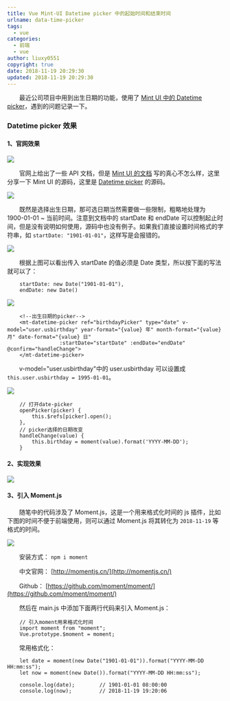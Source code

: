 ```yaml
---
title: Vue Mint-UI Datetime picker 中的起始时间和结束时间
urlname: data-time-picker
tags:
  - vue
categories:
  - 前端
  - vue
author: liuxy0551
copyright: true
date: 2018-11-19 20:29:30
updated: 2018-11-19 20:29:30
---
```



　　最近公司项目中用到出生日期的功能，使用了 [Mint UI 中的 Datetime picker](https://mint-ui.github.io/docs/#/zh-cn2/datetime-picker)，遇到的问题记录一下。
<!--more-->


### Datetime picker 效果

#### 1、官网效果

![](https://images-hosting.liuxianyu.cn/posts/data-time-picker/1.gif)

　　官网上给出了一些 API 文档，但是 [Mint UI 的文档](https://mint-ui.github.io/docs/#/zh-cn2/datetime-picker) 写的真心不怎么样，这里分享一下 Mint UI 的源码，这里是 [Datetime picker](https://github.com/ElemeFE/mint-ui/blob/master/example/pages/datetime-picker.vue) 的源码。

![](https://images-hosting.liuxianyu.cn/posts/data-time-picker/3.png)

&emsp;&emsp;既然是选择出生日期，那可选日期当然需要做一些限制，粗略地处理为 1900-01-01 ~ 当前时间。注意到文档中的 startDate 和 endDate 可以控制起止时间，但是没有说明如何使用，源码中也没有例子。如果我们直接设置时间格式的字符串，如 `startDate: "1901-01-01"`，这样写是会报错的。

![](https://images-hosting.liuxianyu.cn/posts/data-time-picker/4.png)

　　根据上图可以看出传入 startDate 的值必须是 Date 类型，所以按下面的写法就可以了：
```
    startDate: new Date("1901-01-01"),
    endDate: new Date()
```
    
![](https://images-hosting.liuxianyu.cn/posts/data-time-picker/5.png)
```
    <!--出生日期的picker-->
    <mt-datetime-picker ref="birthdayPicker" type="date" v-model="user.usbirthday" year-format="{value} 年" month-format="{value} 月" date-format="{value} 日"
                 :startDate="startDate" :endDate="endDate" @confirm="handleChange">
    </mt-datetime-picker>
```
    
　　v-model="user.usbirthday"中的 user.usbirthday 可以设置成 `this.user.usbirthday = 1995-01-01`。

![](https://images-hosting.liuxianyu.cn/posts/data-time-picker/6.png)
```
    // 打开date-picker
    openPicker(picker) {
        this.$refs[picker].open();
    },
    // picker选择的日期改变
    handleChange(value) {
        this.birthday = moment(value).format('YYYY-MM-DD');
    }
```
    
#### 2、实现效果
    
![](https://images-hosting.liuxianyu.cn/posts/data-time-picker/2.gif)

#### 3、引入 Moment.js

　　随笔中的代码涉及了 Moment.js，这是一个用来格式化时间的 js 插件，比如下图的时间不便于前端使用，则可以通过 Moment.js 将其转化为 `2018-11-19` 等格式的时间。

![](https://images-hosting.liuxianyu.cn/posts/data-time-picker/7.png)

　　安装方式： `npm i moment`

　　中文官网： [http://momentjs.cn/](http://momentjs.cn/)

　　Github： [https://github.com/moment/moment/](https://github.com/moment/moment/)

　　然后在 main.js 中添加下面两行代码来引入 Moment.js：
```
    // 引入moment用来格式化时间
    import moment from "moment";
    Vue.prototype.$moment = moment;
```
    
　　常用格式化：
```
    let date = moment(new Date("1901-01-01")).format("YYYY-MM-DD HH:mm:ss");
    let now = moment(new Date()).format("YYYY-MM-DD HH:mm:ss");
    
    console.log(date);        // 1901-01-01 08:00:00
    console.log(now);         // 2018-11-19 19:20:06
```

